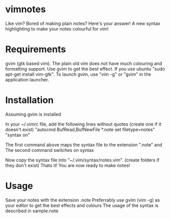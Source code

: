 vimnotes
========

Like vim? Bored of making plain notes? 
Here's your answer! A new syntax highlighting to make your notes colourful for vim!


Requirements
============
gvim (gtk based vim). The plain old vim does not have much colouring and formatting support. Use gvim to get the best effect. If you use ubuntu "sudo apt-get install vim-gtk". To launch gvim, use "vim -g" or "gvim" in the application launcher.


Installation
============
Assuming gvim is installed

In your ~/.vimrc file, add the following lines without quotes (create one if it doesn't exist)
"autocmd BufRead,BufNewFile \*.note set filetype=notes"
"syntax on"

The first command above maps the syntax file to the extension ".note" and
The second command switches on syntax

Now copy the syntax file into "~/.vim/syntax/notes.vim". (create folders if they don't exist)
Thats it! You are now ready to make notes!

Usage
=====

Save your notes with the extension .note
Preferrably use gvim (vim -g) as your editor to get the best effects and colours
The usage of the syntax is described in sample.note
